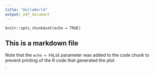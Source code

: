 ```yaml
---
title: "HelloWorld"
output: pdf_document
---
```


```{r setup, include=FALSE}
knitr::opts_chunk$set(echo = TRUE)
```

## This is a markdown file




Note that the `echo = FALSE` parameter was added to the code chunk to prevent printing of the R code that generated the plot.

`